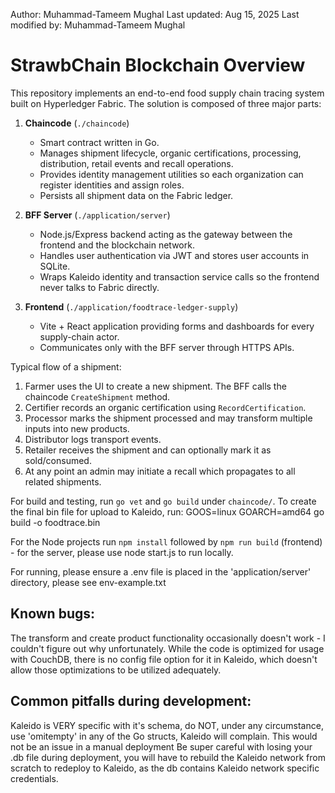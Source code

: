 Author: Muhammad-Tameem Mughal
Last updated: Aug 15, 2025
Last modified by: Muhammad-Tameem Mughal

# StrawbChain Blockchain Overview

This repository implements an end-to-end food supply chain tracing system built on Hyperledger Fabric. The solution is composed of three major parts:

1. **Chaincode** (`./chaincode`)
   - Smart contract written in Go.
   - Manages shipment lifecycle, organic certifications, processing, distribution, retail events and recall operations.
   - Provides identity management utilities so each organization can register identities and assign roles.
   - Persists all shipment data on the Fabric ledger.

2. **BFF Server** (`./application/server`)
   - Node.js/Express backend acting as the gateway between the frontend and the blockchain network.
   - Handles user authentication via JWT and stores user accounts in SQLite.
   - Wraps Kaleido identity and transaction service calls so the frontend never talks to Fabric directly.

3. **Frontend** (`./application/foodtrace-ledger-supply`)
   - Vite + React application providing forms and dashboards for every supply-chain actor.
   - Communicates only with the BFF server through HTTPS APIs.

Typical flow of a shipment:

1. Farmer uses the UI to create a new shipment. The BFF calls the chaincode `CreateShipment` method.
2. Certifier records an organic certification using `RecordCertification`.
3. Processor marks the shipment processed and may transform multiple inputs into new products.
4. Distributor logs transport events.
5. Retailer receives the shipment and can optionally mark it as sold/consumed.
6. At any point an admin may initiate a recall which propagates to all related shipments.

For build and testing, run `go vet` and `go build` under `chaincode/`. To create the final bin file for upload to Kaleido, run:
GOOS=linux GOARCH=amd64 go build -o foodtrace.bin

For the Node projects run `npm install` followed by `npm run build` (frontend) - for the server, please use node start.js to run locally.

For running, please ensure a .env file is placed in the 'application/server' directory, please see env-example.txt


## Known bugs:
The transform and create product functionality occasionally doesn't work - I couldn't figure out why unfortunately.
While the code is optimized for usage with CouchDB, there is no config file option for it in Kaleido, which doesn't allow those optimizations to be utilized adequately.

## Common pitfalls during development:
Kaleido is VERY specific with it's schema, do NOT, under any circumstance, use 'omitempty' in any of the Go structs, Kaleido will complain. This would not be an issue in a manual deployment
Be super careful with losing your .db file during deployment, you will have to rebuild the Kaleido network from scratch to redeploy to Kaleido, as the db contains Kaleido network specific credentials.